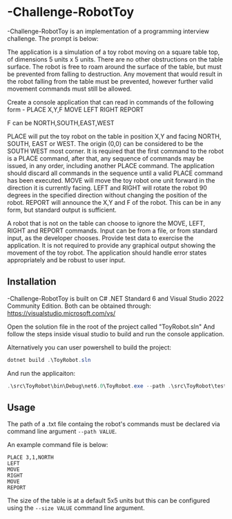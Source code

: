 # -Challenge-RobotToy

-Challenge-RobotToy is an implementation of a programming interview challenge.
The prompt is below:

The application is a simulation of a toy robot moving on a square table top, of dimensions 5 units x 5 units. There are no
other obstructions on the table surface. The robot is free to roam around the surface of the table, but must be prevented
from falling to destruction. Any movement that would result in the robot falling from the table must be prevented,
however further valid movement commands must still be allowed.

Create a console application that can read in commands of the following form -
PLACE X,Y,F
MOVE
LEFT
RIGHT
REPORT

F can be NORTH,SOUTH,EAST,WEST

PLACE will put the toy robot on the table in position X,Y and facing NORTH, SOUTH, EAST or WEST. The origin (0,0)
can be considered to be the SOUTH WEST most corner. 
It is required that the first command to the robot is a PLACE
command, after that, any sequence of commands may be issued, in any order, including another PLACE command. 
The application should discard all commands in the sequence until a valid PLACE command has been executed. 
MOVE will move the toy robot one unit forward in the direction it is currently facing.
LEFT and RIGHT will rotate the robot 90 degrees in the specified direction without changing the position of the
robot. 
REPORT will announce the X,Y and F of the robot. This can be in any form, but standard output is sufficient.

A robot that is not on the table can choose to ignore the MOVE, LEFT, RIGHT and REPORT commands. 
Input can be from a file, or from standard input, as the developer chooses.
Provide test data to exercise the application.
It is not required to provide any graphical output showing the movement of the toy robot.
The application should handle error states appropriately and be robust to user input.

## Installation

-Challenge-RobotToy is built on C# .NET Standard 6 and Visual Studio 2022 Community Edition.
Both can be obtained through: https://visualstudio.microsoft.com/vs/

Open the solution file in the root of the project called "ToyRobot.sln"
And follow the steps inside visual studio to build and run the console application.

Alternatively you can user powershell to build the project:

```Powershell
dotnet build .\ToyRobot.sln
```

And run the applicaiton:

```Powershell
.\src\ToyRobot\bin\Debug\net6.0\ToyRobot.exe --path .\src\ToyRobot\tests.txt
```

## Usage

The path of a .txt file containg the robot's commands must be declared via command line argument `--path VALUE`.

An example command file is below:

```
PLACE 3,1,NORTH
LEFT
MOVE
RIGHT
MOVE
REPORT
```

The size of the table is at a default 5x5 units but this can be configured using the `--size VALUE` command line argument.